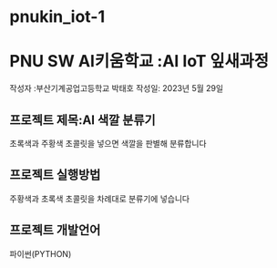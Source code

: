# pnukin_iot-1
# PNU SW AI키움학교 :AI IoT 잎새과정
작성자 :부산기계공업고등학교 박태호
작성일: 2023년 5월 29일
## 프로젝트 제목:AI 색깔 분류기
초록색과 주황색 초콜릿을 넣으면 색깔을 판별해 분류합니다
## 프로젝트 실행방법
주황색과 초록색 초콜릿을 차례대로 분류기에 넣습니다
## 프로젝트 개발언어
파이썬(PYTHON)
